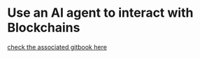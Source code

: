 # Use an AI agent to interact with Blockchains

[check the associated gitbook here](https://cll-devrel.gitbook.io/linklab-2025-elizaos+functions)
